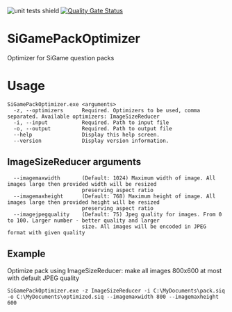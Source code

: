 ![unit tests shield](https://img.shields.io/github/workflow/status/GTmAster/SiGamePackOptimizer/Unit%20tests/master)
[![Quality Gate Status](https://sonarcloud.io/api/project_badges/measure?project=SiGamePackOptimizer&metric=alert_status)](https://sonarcloud.io/dashboard?id=SiGamePackOptimizer)
# SiGamePackOptimizer
Optimizer for SiGame question packs

# Usage
```
SiGamePackOptimizer.exe <arguments>
  -z, --optimizers      Required. Optimizers to be used, comma separated. Available optimizers: ImageSizeReducer
  -i, --input           Required. Path to input file
  -o, --output          Required. Path to output file
  --help                Display this help screen.
  --version             Display version information.
```  
  
## ImageSizeReducer arguments
```
  --imagemaxwidth       (Default: 1024) Maximum width of image. All images large then provided width will be resized
                        preserving aspect ratio                     
  --imagemaxheight      (Default: 768) Maximum height of image. All images large then provided height will be resized
                        preserving aspect ratio                       
  --imagejpegquality    (Default: 75) Jpeg quality for images. From 0 to 100. Larger number - better quality and larger
                        size. All images will be encoded in JPEG format with given quality
```                        
## Example
Optimize pack using ImageSizeReducer: make all images 800x600 at most with default JPEG quality

`SiGamePackOptimizer.exe -z ImageSizeReducer -i C:\MyDocuments\pack.siq -o C:\MyDocuments\optimized.siq --imagemaxwidth 800 --imagemaxheight 600`

